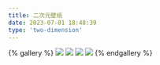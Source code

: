 ```yaml
---
title: 二次元壁纸
date: 2023-07-01 18:48:39
type: 'two-dimension'
---
```

{% gallery %}
![](https://img1.imgtp.com/2023/07/01/FvegzNc0.png)
![](https://img1.imgtp.com/2023/07/01/XoyNHhNG.jpg)
![](https://img1.imgtp.com/2023/07/02/w6SoYy0Y.jpg)
![](https://img1.imgtp.com/2023/02/02/dbbwOFlR.jpg)
{% endgallery %}